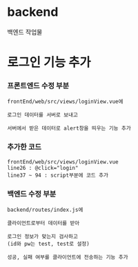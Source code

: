 # backend
백엔드 작업물

# 로그인 기능 추가

### 프론트엔드 수정 부분
```
frontEnd/web/src/views/loginView.vue에 

로그인 데이터를 서버로 보내고 

서버에서 받은 데이터로 alert창을 띄우는 기능 추가
```
### 추가한 코드
```
frontEnd/web/src/views/loginView.vue 
line26 : @click="login"
line37 ~ 94 : script부분에 코드 추가
```

### 백엔드 수정 부분
```
backend/routes/index.js에

클라이언트로부터 데이터를 받아

로그인 정보가 맞는지 검사하고
(id와 pw는 test, test로 설정)

성공, 실패 여부를 클라이언트에 전송하는 기능 추가
```

